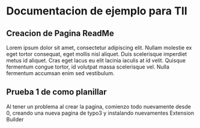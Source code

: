 Documentacion de ejemplo para TII
==================================
## Creacion de Pagina ReadMe
Lorem ipsum dolor sit amet, consectetur adipiscing elit. Nullam molestie ex eget tortor consequat, eget mollis nisl aliquet. Duis scelerisque imperdiet metus id aliquet. Cras eget lacus eu elit lacinia iaculis at id velit. Quisque fermentum congue tortor, id volutpat massa scelerisque vel. Nulla fermentum accumsan enim sed vestibulum. 
## Prueba 1 de como planillar
Al tener un problema al crear la pagina, comienzo todo nuevamente desde 0, creando una nueva pagina de typo3 y instalando nuevamentes Extension Builder
